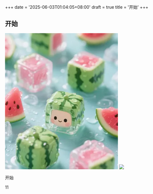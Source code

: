 +++
date = '2025-06-03T01:04:05+08:00'
draft = true
title = '开始'
+++

## 开始

 
![](image.png)
![](/images/地球.png)



开始

11

